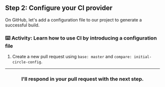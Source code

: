 ## Step 2: Configure your CI provider

On GitHub, let's add a configuration file to our project to generate a successful build.

### :keyboard: Activity: Learn how to use CI by introducing a configuration file

1. Create a new pull request using `base: master` and `compare: initial-circle-config`.


<hr>
<h3 align="center">I'll respond in your pull request with the next step.</h3>
